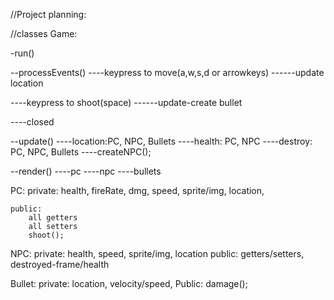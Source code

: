 //Project planning:

//classes
Game:
<!---start()-->
<!----RenderWindow-->

-run()

--processEvents()
----keypress to move(a,w,s,d or arrowkeys)
------update location

----keypress to shoot(space)
------update-create bullet

----closed

--update()
----location:PC, NPC, Bullets
----health: PC, NPC
----destroy: PC, NPC, Bullets
----createNPC();

--render()
----pc
----npc
----bullets


<!--Character:-->



PC:
    private:
        health, fireRate, dmg, speed, sprite/img, location, 
    
    public:
        all getters
        all setters
        shoot();
<!--        destroyed();-->
        


NPC:
    private: health, speed, sprite/img, location
    public: getters/setters, destroyed-frame/health



Bullet:
    private:
        location, velocity/speed, 
    Public: damage();
